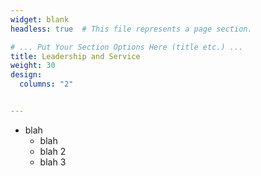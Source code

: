 ```yaml
---
widget: blank
headless: true  # This file represents a page section.

# ... Put Your Section Options Here (title etc.) ...
title: Leadership and Service
weight: 30
design:
  columns: "2"


---
```


* blah
  * blah
  * blah 2
  * blah 3
